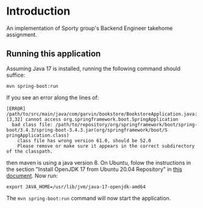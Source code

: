 # Introduction

An implementation of Sporty group's Backend Engineer takehome assignment.

## Running this application

Assuming Java 17 is installed, running the following command should suffice: 
```
mvn spring-boot:run
```

If you see an error along the lines of:
```
[ERROR] /path/to/src/main/java/com/garvin/bookstore/BookstoreApplication.java:[3,32] cannot access org.springframework.boot.SpringApplication
  bad class file: /path/to/repository/org/springframework/boot/spring-boot/3.4.3/spring-boot-3.4.3.jar(org/springframework/boot/S
pringApplication.class)
    class file has wrong version 61.0, should be 52.0
    Please remove or make sure it appears in the correct subdirectory of the classpath.
```
then maven is using a java version 8. On Ubuntu, folow the instructions in the section "Install OpenJDK 17 from Ubuntu 20.04 Repository" in [this document](https://www.rosehosting.com/blog/how-to-install-java-17-lts-on-ubuntu-20-04/).
Now run:
```
export JAVA_HOME=/usr/lib/jvm/java-17-openjdk-amd64
```
The `mvn spring-boot:run` command will now start the application.
